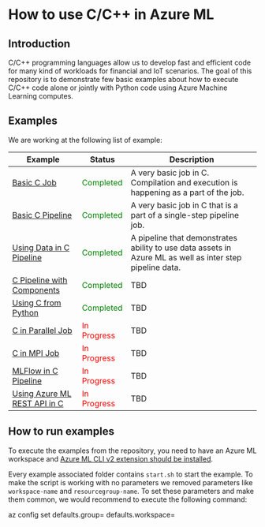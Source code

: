 # How to use C/C++ in Azure ML

## Introduction

C/C++ programming languages allow us to develop fast and efficient code for many kind of workloads for financial and IoT scenarios. The goal of this repository is to demonstrate few basic examples about how to execute C/C++ code alone or jointly with Python code using Azure Machine Learning computes.

## Examples

We are working at the following list of example:

Example |Status | Description
--- | --- | ---
[Basic C Job](./examples/basic_c_method_job/) | <span style="color:green">Completed</span> | A very basic job in C. Compilation and execution is happening as a part of the job.
[Basic C Pipeline](./examples/basic_c_method_pipeline/) | <span style="color:green">Completed</span> | A very basic job in C that is a part of a single-step pipeline job.
[Using Data in C Pipeline](./examples/use_data_in_c/) | <span style="color:green">Completed</span> | A pipeline that demonstrates ability to use data assets in Azure ML as well as inter step pipeline data.
[C Pipeline with Components](./examples/pipeline_with_c_component/) | <span style="color:green">Completed</span> | TBD
[Using C from Python](./examples/c_from_python_pipeline/) | <span style="color:green">Completed</span> | TBD
[C in Parallel Job](./examples/parallel_run_and_c/) | <span style="color:red">In Progress</span> | TBD
[C in MPI Job](./examples/mpi_and_c/) | <span style="color:red">In Progress</span> | TBD
[MLFlow in C Pipeline](./examples/mlflow_in_c/) | <span style="color:red">In Progress</span> | TBD
[Using Azure ML REST API in C](./examples/invoke_pipeline_from_c/) | <span style="color:red">In Progress</span> | TBD

## How to run examples

To execute the examples from the repository, you need to have an Azure ML workspace and [Azure ML CLI v2 extension should be installed](https://learn.microsoft.com/en-us/azure/machine-learning/how-to-configure-cli).

Every example associated folder contains `start.sh` to start the example. To make the script is working with no parameters we removed parameters like `workspace-name` and `resourcegroup-name`. To set these parameters and make them common, we would recommend to execute the following command:

az config set defaults.group=<your resource group name> defaults.workspace=<Your workspace name>
